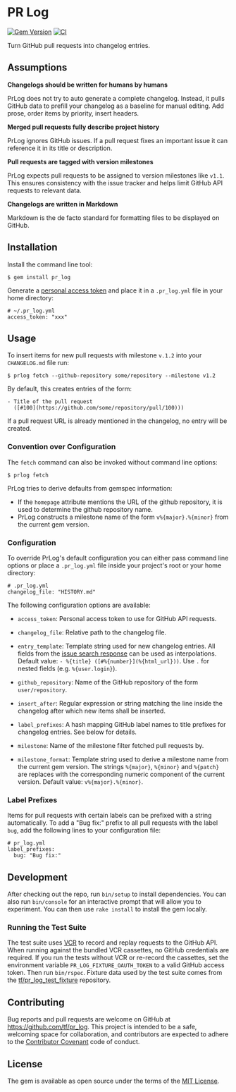 # PR Log

[![Gem Version](https://badge.fury.io/rb/pr_log.svg)](http://badge.fury.io/rb/pr_log)
[![CI](https://github.com/tf/pr_log/actions/workflows/test.yml/badge.svg)](https://github.com/tf/pr_log/actions/workflows/test.yml)

Turn GitHub pull requests into changelog entries.

## Assumptions

**Changelogs should be written for humans by humans**

PrLog does not try to auto generate a complete changelog. Instead, it
pulls GitHub data to prefill your changelog as a baseline for manual
editing. Add prose, order items by priority, insert headers.

**Merged pull requests fully describe project history**

PrLog ignores GitHub issues. If a pull request fixes an
important issue it can reference it in its title or description.

**Pull requests are tagged with version milestones**

PrLog expects pull requests to be assigned to version milestones like
`v1.1`. This ensures consistency with the issue tracker and helps
limit GitHub API requests to relevant data.

**Changelogs are written in Markdown**

Markdown is the de facto standard for formatting files to be
displayed on GitHub.

## Installation

Install the command line tool:

    $ gem install pr_log

Generate a
[personal access token](https://help.github.com/articles/creating-an-access-token-for-command-line-use/)
and place it in a `.pr_log.yml` file in your home directory:

    # ~/.pr_log.yml
    access_token: "xxx"

## Usage

To insert items for new pull requests with milestone `v.1.2` into your
`CHANGELOG.md` file run:

    $ prlog fetch --github-repository some/repository --milestone v1.2

By default, this creates entries of the form:

    - Title of the pull request
      ([#100](https://github.com/some/repository/pull/100)))

If a pull request URL is already mentioned in the changelog, no entry
will be created.

### Convention over Configuration

The `fetch` command can also be invoked without command line options:

    $ prlog fetch

PrLog tries to derive defaults from gemspec information:

- If the `homepage` attribute mentions the URL of the github
  repository, it is used to determine the github repository name.
- PrLog constructs a milestone name of the form `v%{major}.%{minor}`
  from the current gem version.

### Configuration

To override PrLog's default configuration you can either pass command
line options or place a `.pr_log.yml` file inside your project's root
or your home directory:

    # .pr_log.yml
    changelog_file: "HISTORY.md"

The following configuration options are available:

- `access_token`: Personal access token to use for GitHub API
  requests.

- `changelog_file`: Relative path to the changelog file.

- `entry_template`: Template string used for new changelog
  entries. All fields from the
  [issue search response](https://developer.github.com/v3/search/#search-issues)
  can be used as interpolations.
  Default value: `- %{title} ([#%{number}](%{html_url}))`. Use `.` for nested fields (e.g. `%{user.login}`).

- `github_repository`: Name of the GitHub repository of the form
  `user/repository`.

- `insert_after`: Regular expression or string matching the line
  inside the changelog after which new items shall be inserted.

- `label_prefixes`: A hash mapping GitHub label names to title
  prefixes for changelog entries. See below for details.

- `milestone`: Name of the milestone filter fetched pull requests by.

- `milestone_format`: Template string used to derive a milestone name
  from the current gem version. The strings `%{major}`, `%{minor}` and
  `%{patch}` are replaces with the corresponding numeric component of
  the current version. Default value: `v%{major}.%{minor}`.

### Label Prefixes

Items for pull requests with certain labels can be prefixed with a
string automatically. To add a "Bug fix:" prefix to all pull requests
with the label `bug`, add the following lines to your configuration file:

    # pr_log.yml
    label_prefixes:
      bug: "Bug fix:"

## Development

After checking out the repo, run `bin/setup` to install
dependencies. You can also run `bin/console` for an interactive prompt
that will allow you to experiment.
You can then use `rake install` to install the gem locally.

### Running the Test Suite

The test suite uses [VCR](https://github.com/vcr/vcr) to record and
replay requests to the GitHub API. When running against the bundled VCR
cassettes, no GitHub credentials are required. If you run the tests
without VCR or re-record the cassettes, set the environment variable
`PR_LOG_FIXTURE_OAUTH_TOKEN` to a valid GitHub access token. Then run
`bin/rspec`. Fixture data used by the test suite comes from the
[tf/pr_log_test_fixture](https://github.com/tf/pr_log_test_fixture)
repository.

## Contributing

Bug reports and pull requests are welcome on GitHub at
https://github.com/tf/pr_log. This project is intended to be a safe,
welcoming space for collaboration, and contributors are expected to
adhere to the [Contributor Covenant](http://contributor-covenant.org)
code of conduct.

## License

The gem is available as open source under the terms of the
[MIT License](http://opensource.org/licenses/MIT).

